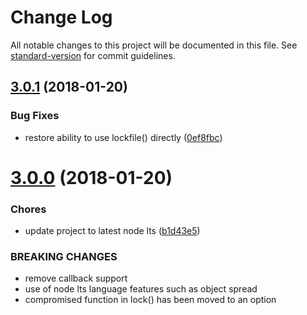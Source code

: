 # Change Log

All notable changes to this project will be documented in this file. See [standard-version](https://github.com/conventional-changelog/standard-version) for commit guidelines.

<a name="3.0.1"></a>
## [3.0.1](https://github.com/moxystudio/node-promptly/compare/v3.0.0...v3.0.1) (2018-01-20)


### Bug Fixes

* restore ability to use lockfile() directly ([0ef8fbc](https://github.com/moxystudio/node-promptly/commit/0ef8fbc))



<a name="3.0.0"></a>
# [3.0.0](https://github.com/moxystudio/node-promptly/compare/v2.0.1...v3.0.0) (2018-01-20)


### Chores

* update project to latest node lts ([b1d43e5](https://github.com/moxystudio/node-promptly/commit/b1d43e5))


### BREAKING CHANGES

* remove callback support
* use of node lts language features such as object spread
* compromised function in lock() has been moved to an option
